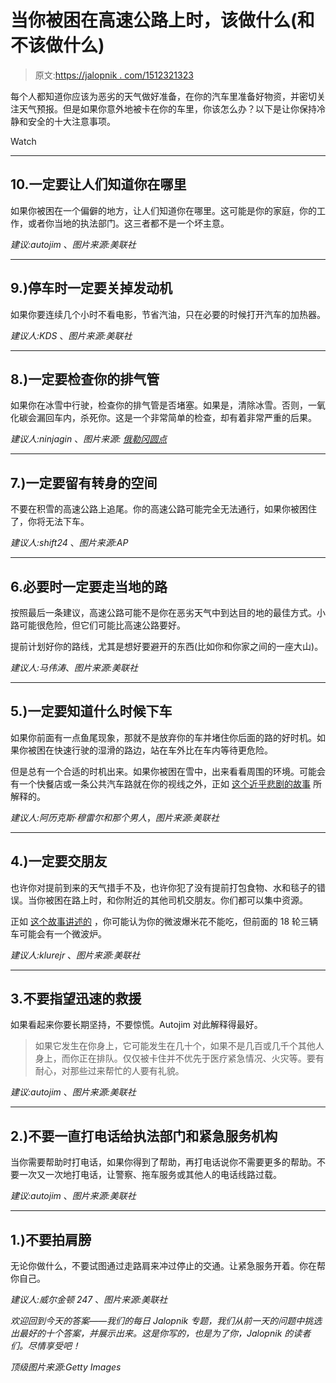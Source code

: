 # 当你被困在高速公路上时，该做什么(和不该做什么)

> 原文:[https://jalopnik . com/1512321323](https://jalopnik.com/what-to-do-and-what-not-to-do-when-youre-trapped-on-1512321323)

每个人都知道你应该为恶劣的天气做好准备，在你的汽车里准备好物资，并密切关注天气预报。但是如果你意外地被卡在你的车里，你该怎么办？以下是让你保持冷静和安全的十大注意事项。

Watch

* * *

## 10.一定要让人们知道你在哪里

如果你被困在一个偏僻的地方，让人们知道你在哪里。这可能是你的家庭，你的工作，或者你当地的执法部门。这三者都不是一个坏主意。

*建议:autojim* 、*图片来源:美联社*

* * *

## 9.)停车时一定要关掉发动机

如果你要连续几个小时不看电影，节省汽油，只在必要的时候打开汽车的加热器。

*建议人:KDS* 、*图片来源:美联社*

* * *

## 8.)一定要检查你的排气管

如果你在冰雪中行驶，检查你的排气管是否堵塞。如果是，清除冰雪。否则，一氧化碳会漏回车内，杀死你。这是一个非常简单的检查，却有着非常严重的后果。

*建议人:ninjagin* 、*图片来源:* [*俄勒冈圆点*](http://www.flickr.com/photos/oregondot/8292254068/in/set-72157607906187328)

* * *

## 7.)一定要留有转身的空间

不要在积雪的高速公路上追尾。你的高速公路可能完全无法通行，如果你被困住了，你将无法下车。

*建议人:shift24* 、*图片来源:AP*

* * *

## 6.必要时一定要走当地的路

按照最后一条建议，高速公路可能不是你在恶劣天气中到达目的地的最佳方式。小路可能很危险，但它们可能比高速公路要好。

提前计划好你的路线，尤其是想好要避开的东西(比如你和你家之间的一座大山)。

*建议人:马伟涛*、*图片来源:美联社*

* * *

## 5.)一定要知道什么时候下车

如果你前面有一点鱼尾现象，那就不是放弃你的车并堵住你后面的路的好时机。如果你被困在快速行驶的湿滑的路边，站在车外比在车内等待更危险。

但是总有一个合适的时机出来。如果你被困在雪中，出来看看周围的环境。可能会有一个快餐店或一条公共汽车路就在你的视线之外，正如 [这个近乎悲剧的故事](https://jalopnik.com/1511603816) 所解释的。

*建议人:阿历克斯·穆雷尔和那个男人*，*图片来源:美联社*

* * *

## 4.)一定要交朋友

也许你对提前到来的天气措手不及，也许你犯了没有提前打包食物、水和毯子的错误。当你被困在路上时，和你附近的其他司机交朋友。你们都可以集中资源。

正如 [这个故事讲述的](https://jalopnik.com/1511814292) ，你可能认为你的微波爆米花不能吃，但前面的 18 轮三辆车可能会有一个微波炉。

*建议人:klurejr* 、*图片来源:美联社*

* * *

## 3.不要指望迅速的救援

如果看起来你要长期坚持，不要惊慌。Autojim 对此解释得最好。

> 如果它发生在你身上，它可能发生在几十个，如果不是几百或几千个其他人身上，而你正在排队。仅仅被卡住并不优先于医疗紧急情况、火灾等。要有耐心，对那些过来帮忙的人要有礼貌。

*建议:autojim* 、*图片来源:美联社*

* * *

## 2.)不要一直打电话给执法部门和紧急服务机构

当你需要帮助时打电话，如果你得到了帮助，再打电话说你不需要更多的帮助。不要一次又一次地打电话，让警察、拖车服务或其他人的电话线路过载。

*建议:autojim* 、*图片来源:美联社*

* * *

## 1.)不要拍肩膀

无论你做什么，不要试图通过走路肩来冲过停止的交通。让紧急服务开着。你在帮你自己。

*建议人:威尔金顿 247* 、*图片来源:美联社*

*欢迎回到今天的答案——我们的每日 Jalopnik 专题，我们从前一天的问题中挑选出最好的十个答案，并展示出来。这是你写的，也是为了你，Jalopnik 的读者们。尽情享受吧！*

*顶级图片来源:Getty Images*